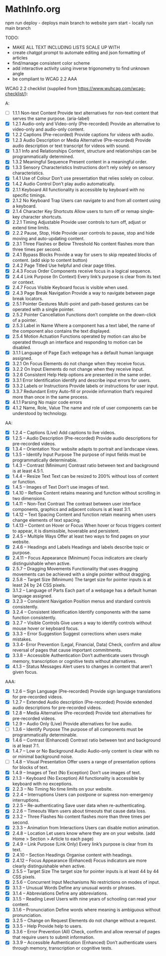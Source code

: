 # MathInfo.org

npm run deploy - deploys main branch to website
yarn start - locally run main branch

TODO:
- MAKE ALL TEXT INCLUDING LISTS SCALE UP WITH
- create chatgpt prompt to automate editing and json formatting of articles
- find/manage consistent color scheme
- add interactive activity using inverse trigonometry to find unknown angle
- be compliant to WCAG 2.2 AAA

WCAG 2.2 checklist (supplied from https://www.wuhcag.com/wcag-checklist/):

A:
- [ ] 1.1.1	Non-text Content	Provide text alternatives for non-text content that serves the same purpose. (aria-label)
- [x] 1.2.1	Audio-only and Video-only (Pre-recorded)	Provide an alternative to video-only and audio-only content.
- [x] 1.2.2	Captions (Pre-recorded)	Provide captions for videos with audio.
- [x] 1.2.3	Audio Description or Media Alternative (Pre-recorded)	Provide audio description or text transcript for videos with sound.
- [x] 1.3.1	Info and Relationships	Content, structure and relationships can be programmatically determined.
- [x] 1.3.2	Meaningful Sequence	Present content in a meaningful order.
- [x] 1.3.3	Sensory Characteristics	Instructions don’t rely solely on sensory characteristics.
- [x] 1.4.1	Use of Colour	Don’t use presentation that relies solely on colour.
- [x] 1.4.2	Audio Control	Don’t play audio automatically.
- [x] 2.1.1	Keyboard	All functionality is accessible by keyboard with no specific timings.
- [x] 2.1.2	No Keyboard Trap	Users can navigate to and from all content using a keyboard.
- [x] 2.1.4	Character Key Shortcuts	Allow users to turn off or remap single-key character shortcuts.
- [x] 2.2.1	Timing Adjustable	Provide user controls to turn off, adjust or extend time limits.
- [x] 2.2.2	Pause, Stop, Hide	Provide user controls to pause, stop and hide moving and auto-updating content.
- [x] 2.3.1	Three Flashes or Below Threshold	No content flashes more than three times per second.
- [x] 2.4.1	Bypass Blocks	Provide a way for users to skip repeated blocks of content. (add skip to content button)
- [x] 2.4.2	Page Titled	Use helpful and clear page titles.
- [x] 2.4.3	Focus Order	Components receive focus in a logical sequence.
- [x] 2.4.4	Link Purpose (In Context)	Every link’s purpose is clear from its text or context.
- [x] 2.4.7	Focus Visible	Keyboard focus is visible when used.
- [x] 2.4.3	Page Break Navigation	Provide a way to navigate between page break locators.
- [x] 2.5.1	Pointer Gestures	Multi-point and path-based gestures can be operated with a single pointer.
- [x] 2.5.2	Pointer Cancellation	Functions don’t complete on the down-click of a pointer.
- [x] 2.5.3	Label in Name	Where a component has a text label, the name of the component also contains the text displayed.
- [x] 2.5.4	Motion Actuation	Functions operated by motion can also be operated through an interface and responding to motion can be disabled.
- [x] 3.1.1	Language of Page	Each webpage has a default human language assigned.
- [x] 3.2.1	On Focus	Elements do not change when they receive focus.
- [x] 3.2.2	On Input	Elements do not change when they receive input.
- [x] 3.2.6	Consistent Help	Help options are presented in the same order.
- [x] 3.3.1	Error Identification	identify and describe input errors for users.
- [x] 3.3.2	Labels or Instructions	Provide labels or instructions for user input.
- [x] 3.3.7	Redundant Entry	Auto-fill or provide information that’s required more than once in the same process.
- [x] 4.1.1	Parsing	No major code errors
- [x] 4.1.2	Name, Role, Value	The name and role of user components can be understood by technology.

AA:
- [x] 1.2.4 – Captions (Live)	Add captions to live videos.
- [x] 1.2.5 – Audio Description (Pre-recorded)	Provide audio descriptions for pre-recorded videos.
- [x] 1.3.4 – Orientation	Your website adapts to portrait and landscape views.
- [x] 1.3.5 – Identify Input Purpose	The purpose of input fields must be programmatically determinable.
- [x] 1.4.3 – Contrast (Minimum)	Contrast ratio between text and background is at least 4.5:1.
- [x] 1.4.4 – Resize Text	Text can be resized to 200% without loss of content or function.
- [x] 1.4.5 – Images of Text	Don’t use images of text.
- [x] 1.4.10 – Reflow	Content retains meaning and function without scrolling in two dimensions.
- [x] 1.4.11 – Non-Text Contrast	The contrast between user interface components, graphics and adjacent colours is at least 3:1.
- [x] 1.4.12 – Text Spacing	Content and function retain meaning when users change elements of text spacing.
- [x] 1.4.13 – Content on Hover or Focus	When hover or focus triggers content to appear, it is dismissible, hoverable and persistent.
- [x] 2.4.5 – Multiple Ways	Offer at least two ways to find pages on your website.
- [x] 2.4.6 – Headings and Labels	Headings and labels describe topic or purpose.
- [x] 2.4.11 – Focus Appearance (Minimum)	Focus indicators are clearly distinguishable when active.
- [x] 2.5.7 – Dragging Movements	Functionality that uses dragging movements can be achieved with a single pointer without dragging.
- [x] 2.5.8 – Target Size (Minimum)	The target size for pointer inputs is at least 24 by 24 CSS pixels.
- [x] 3.1.2 – Language of Parts	Each part of a webpage has a default human language assigned.
- [x] 3.2.3 – Consistent Navigation	Position menus and standard controls consistently.
- [x] 3.2.4 – Consistent Identification	Identify components with the same function consistently.
- [x] 3.2.7 – Visible Controls	Give users a way to identify controls without mouse hover or keyboard focus.
- [x] 3.3.3 – Error Suggestion	Suggest corrections when users make mistakes.
- [x] 3.3.4- Error Prevention (Legal, Financial, Data)	Check, confirm and allow reversal of pages that cause important commitments.
- [x] 3.3.8 – Accessible Authentication	Don’t authenticate users through memory, transcription or cognitive tests without alternatives.
- [x] 4.1.3 – Status Messages	Alert users to changes in content that aren’t given focus.

AAA:
- [x] 1.2.6 – Sign Language (Pre-recorded)	Provide sign language translations for pre-recorded videos.
- [x] 1.2.7 – Extended Audio description (Pre-recorded)	Provide extended audio descriptions for pre-recorded videos.
- [x] 1.2.8 – Media Alternative (Pre-recorded)	Provide text alternatives for pre-recorded videos.
- [x] 1.2.9 – Audio Only (Live)	Provide alternatives for live audio.
- [ ] 1.3.6 – Identify Purpose	The purpose of all components must be programmatically determinable.
- [x] 1.4.6 – Contrast (Enhanced)	Contrast ratio between text and background is at least 7:1.
- [x] 1.4.7 – Low or No Background Audio	Audio-only content is clear with no or minimal background noise.
- [ ] 1.4.8 – Visual Presentation	Offer users a range of presentation options for blocks of text.
- [x] 1.4.9 – Images of Text (No Exception)	Don’t use images of text.
- [x] 2.1.3 – Keyboard (No Exception)	All functionality is accessible by keyboard with no exceptions.
- [x] 2.2.3 – No Timing	No time limits on your website.
- [x] 2.2.4 – Interruptions	Users can postpone or supress non-emergency interruptions.
- [x] 2.2.5 – Re-authenticating	Save user data when re-authenticating.
- [x] 2.2.6 – Timeouts	Warn users about timeouts that cause data loss.
- [x] 2.3.2 – Three Flashes	No content flashes more than three times per second.
- [x] 2.3.3 – Animation from Interactions	Users can disable motion animation.
- [x] 2.4.8 – Location	Let users know where they are on your website. (add Home > Section > Article to each page)
- [x] 2.4.9 – Link Purpose (Link Only)	Every link’s purpose is clear from its text.
- [x] 2.4.10 – Section Headings	Organise content with headings.
- [x] 2.4.12 – Focus Appearance (Enhanced)	Focus indicators are more clearly distinguishable when active.
- [x] 2.5.5 – Target Size	The target size for pointer inputs is at least 44 by 44 CSS pixels.
- [x] 2.5.6 – Concurrent Input Mechanisms	No restrictions on modes of input.
- [x] 3.1.3 – Unusual Words	Define any unusual words or phrases.
- [x] 3.1.4 – Abbreviations	Define any abbreviations.
- [x] 3.1.5 – Reading Level	Users with nine years of schooling can read your content.
- [x] 3.1.6 – Pronunciation	Define words where meaning is ambiguous without pronunciation. 
- [x] 3.2.5 – Change on Request	Elements do not change without a request.
- [x] 3.3.5 – Help	Provide help to users.
- [x] 3.3.6 – Error Prevention (All)	Check, confirm and allow reversal of pages that require users to submit information.
- [x] 3.3.9 – Accessible Authentication (Enhanced)	Don’t authenticate users through memory, transcription or cognitive tests.
